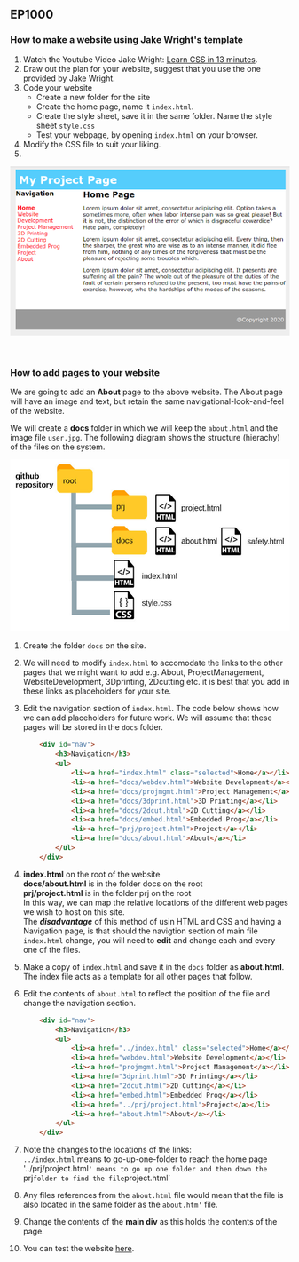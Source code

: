 
## EP1000

### How to make a website using Jake Wright's template

1.  Watch the Youtube Video Jake Wright: [Learn CSS in 13 minutes](https://youtu.be/0afZj1G0BIE).
2.  Draw out the plan for your website, suggest that you use the one provided by Jake Wright.
3.  Code your website
    * Create a new folder for the site
    * Create the home page, name it `index.html`.
    * Create the style sheet, save it in the same folder. Name the style sheet `style.css`
    * Test your webpage, by opening `index.html` on your browser.
4.  Modify the CSS file to suit your liking.
5.  
![Webpage using HTML and CSS](index_html.png)

&nbsp;

### How to add pages to your website

We are going to add an **About** page to the above website.  The About page will have an image and text, but retain the same navigational-look-and-feel of the website.

We will create a **docs** folder in which we will keep the `about.html` and the image file `user.jpg`.  The following diagram shows the structure (hierachy) of the files on the system.

![Website file structure](site_layout.jpg)

1. Create the folder `docs` on the site.
2. We will need to modify `index.html` to accomodate the links to the other pages that we might want to add e.g. About, ProjectManagement, WebsiteDevelopment, 3Dprinting, 2Dcutting etc.  it is best that you add in these links as placeholders for your site.
3. Edit the navigation section of `index.html`.  The code below shows how we can add placeholders for future work.  We will assume that these pages will be stored in the `docs` folder.

    ```html
        <div id="nav">
            <h3>Navigation</h3>
            <ul>
                <li><a href="index.html" class="selected">Home</a></li>
                <li><a href="docs/webdev.html">Website Development</a></li>
                <li><a href="docs/projmgmt.html">Project Management</a></li>
                <li><a href="docs/3dprint.html">3D Printing</a></li>
                <li><a href="docs/2dcut.html">2D Cutting</a></li>
                <li><a href="docs/embed.html">Embedded Prog</a></li>
                <li><a href="prj/project.html">Project</a></li>
                <li><a href="docs/about.html">About</a></li>
            </ul>
        </div>
    ```

4. **index.html** on the root of the website   
    **docs/about.html** is in the folder docs on the root   
    **prj/project.html** is in the folder prj on the root   
    In this way, we can map the relative locations of the different web pages we wish to host on this site.   
    The ***disadvantage*** of this method of usin HTML and CSS and having a Navigation page, is that should the navigtion section of main file `index.html` change, you will need to **edit** and change each and every one of the files.


5. Make a copy of `index.html` and save it in the `docs` folder  as **about.html**.  The index file acts as a template for all other pages that follow.

6. Edit the contents of `about.html` to reflect the position of the file and change the navigation section.

    ```html
        <div id="nav">
            <h3>Navigation</h3>
            <ul>
                <li><a href="../index.html" class="selected">Home</a></li>
                <li><a href="webdev.html">Website Development</a></li>
                <li><a href="projmgmt.html">Project Management</a></li>
                <li><a href="3dprint.html">3D Printing</a></li>
                <li><a href="2dcut.html">2D Cutting</a></li>
                <li><a href="embed.html">Embedded Prog</a></li>
                <li><a href="../prj/project.html">Project</a></li>
                <li><a href="about.html">About</a></li>
            </ul>
        </div>
    ```

7. Note the changes to the locations of the links:   
    `../index.html` means to go-up-one-folder to reach the home page
    '../prj/project.html`' means to go up one folder and then down the `prj` folder to find the file `project.html`

8. Any files references from the `about.html` file would mean that the file is also located in the same folder as the `about.htm'` file.

9. Change the contents of the **main div** as this holds the contents of the page.

10.  You can test the website [here](htmlcss.html).


